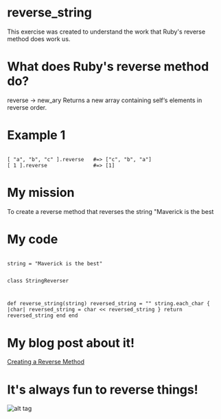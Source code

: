 reverse_string
==============

This exercise was created to understand the work that Ruby's reverse method does work us.

<h1>What does Ruby's reverse method do?</h1>

<p>reverse → new_ary
Returns a new array containing self‘s elements in reverse order.</p>

<h1>Example 1</h1>

<code>
[ "a", "b", "c" ].reverse   #=> ["c", "b", "a"]
[ 1 ].reverse               #=> [1]</code>

<h1>My mission</h1>

<p>To create a reverse method that reverses the string "Maverick is the best</p>

<h1>My code</h1>


<code>
string = "Maverick is the best"

class StringReverser

  def reverse_string(string)
    reversed_string = ""
    string.each_char { |char| reversed_string = char << reversed_string }
    return reversed_string
  end
end
</code>

<h1>My blog post about it!</h1>

[Creating a Reverse Method](sneakingrocky.tumblr.com/post/98365505215/creating-a-ruby-reverse-method-from-scratch)

<h1>It's always fun to reverse things!</h1>

![alt tag](http://reversemygif.com/2014/02/12/escalator-slide-fail/)















